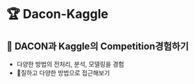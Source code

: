 # 🏆 Dacon-Kaggle
 
## 🥊 DACON과 Kaggle의 Competition경험하기
- 다양한 방법의 전처리, 분석, 모델링을 경험
- 🧹질하고 다양한 방법으로 접근해보기

